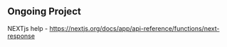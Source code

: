 ## Ongoing Project

NEXTjs help - https://nextjs.org/docs/app/api-reference/functions/next-response
